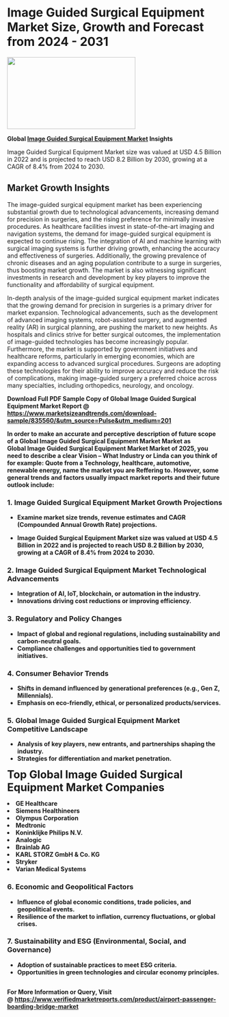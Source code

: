 <H1>Image Guided Surgical Equipment Market Size, Growth and Forecast from 2024 - 2031</H1><img class="aligncenter size-medium wp-image-584254" src="https://thirdeyenews.in/wp-content/uploads/2024/09/Global-Market-Research-300x168.jpeg" alt="" width="300" height="168" /><p><strong>Global&nbsp;<a href="https://www.marketsizeandtrends.com/download-sample/835560/&amp;utm_source=Pulse&amp;utm_medium=201">Image Guided Surgical Equipment Market</a> Insights</strong></p><p>Image Guided Surgical Equipment Market size was valued at USD 4.5 Billion in 2022 and is projected to reach USD 8.2 Billion by 2030, growing at a CAGR of 8.4% from 2024 to 2030.</p><p><h2>Market Growth Insights</h2> <p>The image-guided surgical equipment market has been experiencing substantial growth due to technological advancements, increasing demand for precision in surgeries, and the rising preference for minimally invasive procedures. As healthcare facilities invest in state-of-the-art imaging and navigation systems, the demand for image-guided surgical equipment is expected to continue rising. The integration of AI and machine learning with surgical imaging systems is further driving growth, enhancing the accuracy and effectiveness of surgeries. Additionally, the growing prevalence of chronic diseases and an aging population contribute to a surge in surgeries, thus boosting market growth. The market is also witnessing significant investments in research and development by key players to improve the functionality and affordability of surgical equipment.</p> <p><strong></strong></p> <p>In-depth analysis of the image-guided surgical equipment market indicates that the growing demand for precision in surgeries is a primary driver for market expansion. Technological advancements, such as the development of advanced imaging systems, robot-assisted surgery, and augmented reality (AR) in surgical planning, are pushing the market to new heights. As hospitals and clinics strive for better surgical outcomes, the implementation of image-guided technologies has become increasingly popular. Furthermore, the market is supported by government initiatives and healthcare reforms, particularly in emerging economies, which are expanding access to advanced surgical procedures. Surgeons are adopting these technologies for their ability to improve accuracy and reduce the risk of complications, making image-guided surgery a preferred choice across many specialties, including orthopedics, neurology, and oncology.</p> <p><strong></p><p><span class=""><strong>Download Full PDF Sample Copy of Global Image Guided Surgical Equipment Market Report</strong> @ <a href="https://www.marketsizeandtrends.com/download-sample/835560/&amp;utm_source=Pulse&amp;utm_medium=201" target="_blank">https://www.marketsizeandtrends.com/download-sample/835560/&amp;utm_source=Pulse&amp;utm_medium=201</a></span></p><p>In order to make an accurate and perceptive description of future scope of a Global&nbsp;Image Guided Surgical Equipment Market Market as Global&nbsp;Image Guided Surgical Equipment Market Market of 2025, you need to describe a clear Vision &ndash; What Industry or Linda can you think of for example: Quote from a Technology, healthcare, automotive, renewable energy, name the market you are Reffering to. However, some general trends and factors usually impact market reports and their future outlook include:</p><h3>1.&nbsp;<strong>Image Guided Surgical Equipment Market Growth Projections</strong></h3><ul><li>Examine market size trends, revenue estimates and CAGR (Compounded Annual Growth Rate) projections.</li><li><p>Image Guided Surgical Equipment Market size was valued at USD 4.5 Billion in 2022 and is projected to reach USD 8.2 Billion by 2030, growing at a CAGR of 8.4% from 2024 to 2030.</p></li></ul><h3>2.&nbsp;<strong>Image Guided Surgical Equipment Market Technological Advancements</strong></h3><ul><li>Integration of AI, IoT, blockchain, or automation in the industry.</li><li>Innovations driving cost reductions or improving efficiency.</li></ul><h3>3.&nbsp;<strong>Regulatory and Policy Changes</strong></h3><ul><li>Impact of global and regional regulations, including sustainability and carbon-neutral goals.</li><li>Compliance challenges and opportunities tied to government initiatives.</li></ul><h3>4.&nbsp;<strong>Consumer Behavior Trends</strong></h3><ul><li>Shifts in demand influenced by generational preferences (e.g., Gen Z, Millennials).</li><li>Emphasis on eco-friendly, ethical, or personalized products/services.</li></ul><h3>5.&nbsp;<strong>Global Image Guided Surgical Equipment Market Competitive Landscape</strong></h3><ul><li>Analysis of key players, new entrants, and partnerships shaping the industry.</li><li>Strategies for differentiation and market penetration.</li></ul><p data-pm-slice="1 1 []"><span style="color: inherit; font-family: inherit; font-size: 25px;">Top Global Image Guided Surgical Equipment Market Companies</span></p><div class="" data-test-id=""><p><li> GE Healthcare</li><li> Siemens Healthineers</li><li> Olympus Corporation</li><li> Medtronic</li><li> Koninklijke Philips N.V.</li><li> Analogic</li><li> Brainlab AG</li><li> KARL STORZ GmbH & Co. KG</li><li> Stryker</li><li> Varian Medical Systems</li></p></div><h3>6.&nbsp;<strong>Economic and Geopolitical Factors</strong></h3><ul><li>Influence of global economic conditions, trade policies, and geopolitical events.</li><li>Resilience of the market to inflation, currency fluctuations, or global crises.</li></ul><h3>7.&nbsp;<strong>Sustainability and ESG (Environmental, Social, and Governance)</strong></h3><ul><li>Adoption of sustainable practices to meet ESG criteria.</li><li>Opportunities in green technologies and circular economy principles.</li></ul><h2><strong style="font-size: 14px;">For More Information or Query, Visit @&nbsp;</strong><a style="background-color: #ffffff; font-size: 14px;" href="https://www.marketsizeandtrends.com/report/image-guided-surgical-equipment-market/" target="_blank">https://www.verifiedmarketreports.com/product/airport-passenger-boarding-bridge-market</a></h2>
